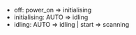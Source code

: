 * off: power_on => initialising
* initialising: AUTO => idling
* idling: AUTO => idling | start => scanning